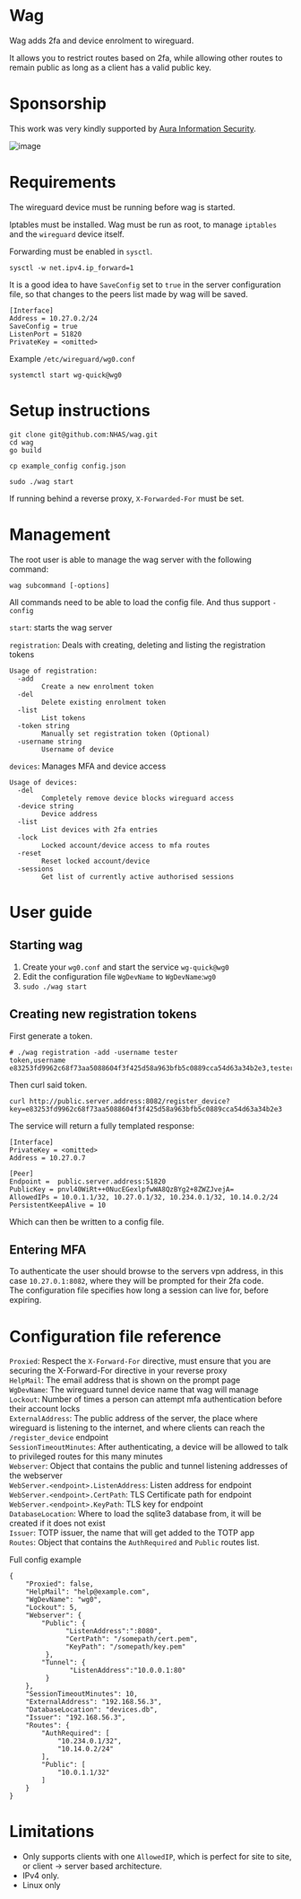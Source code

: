 # Wag

Wag adds 2fa and device enrolment to wireguard.    

It allows you to restrict routes based on 2fa, while allowing other routes to remain public as long as a client has a valid public key.  

# Sponsorship 

This work was very kindly supported by <a href='https://www.aurainfosec.com/'>Aura Information Security</a>. 

![image](https://user-images.githubusercontent.com/6820641/181147262-c7baa5a5-36b2-4153-b01f-5064226ec56e.png)


# Requirements

The wireguard device must be running before wag is started.  
  
Iptables must be installed. 
Wag must be run as root, to manage `iptables` and the `wireguard` device itself.  
   
Forwarding must be enabled in `sysctl`.

```
sysctl -w net.ipv4.ip_forward=1
```

It is a good idea to have `SaveConfig` set to `true` in the server configuration file, so that changes to the peers list made by wag will be saved.  

```
[Interface]
Address = 10.27.0.2/24
SaveConfig = true
ListenPort = 51820
PrivateKey = <omitted>
```
Example `/etc/wireguard/wg0.conf`   

```
systemctl start wg-quick@wg0
```

# Setup instructions

```
git clone git@github.com:NHAS/wag.git
cd wag
go build

cp example_config config.json

sudo ./wag start
```

If running behind a reverse proxy, `X-Forwarded-For` must be set.

# Management

The root user is able to manage the wag server with the following command:
  
```
wag subcommand [-options]
```
  
All commands need to be able to load the config file. And thus support `-config`  
  
`start`: starts the wag server  
  
`registration`:  Deals with creating, deleting and listing the registration tokens
```
Usage of registration:
  -add
        Create a new enrolment token
  -del
        Delete existing enrolment token
  -list
        List tokens
  -token string
        Manually set registration token (Optional)
  -username string
        Username of device
```  

`devices`: Manages MFA and device access  
```
Usage of devices:
  -del
        Completely remove device blocks wireguard access
  -device string
        Device address
  -list
        List devices with 2fa entries
  -lock
        Locked account/device access to mfa routes
  -reset
        Reset locked account/device
  -sessions
        Get list of currently active authorised sessions
```

# User guide

## Starting wag

1. Create your `wg0.conf` and start the service `wg-quick@wg0`
2. Edit the configuration file `WgDevName` to `WgDevName`:`wg0`
3. `sudo ./wag start`

## Creating new registration tokens

First generate a token.  
```
# ./wag registration -add -username tester
token,username
e83253fd9962c68f73aa5088604f3f425d58a963bfb5c0889cca54d63a34b2e3,tester
```

Then curl said token.  
```
curl http://public.server.address:8082/register_device?key=e83253fd9962c68f73aa5088604f3f425d58a963bfb5c0889cca54d63a34b2e3
```

The service will return a fully templated response:
```
[Interface]
PrivateKey = <omitted>
Address = 10.27.0.7

[Peer]
Endpoint =  public.server.address:51820
PublicKey = pnvl40WiRt++0NucEGexlpfwWA8QzBYg2+8ZWZJvejA=
AllowedIPs = 10.0.1.1/32, 10.27.0.1/32, 10.234.0.1/32, 10.14.0.2/24
PersistentKeepAlive = 10
```

Which can then be written to a config file. 

## Entering MFA  
  
To authenticate the user should browse to the servers vpn address, in this case `10.27.0.1:8082`, where they will be prompted for their 2fa code.  
The configuration file specifies how long a session can live for, before expiring.  


# Configuration file reference
`Proxied`: Respect the `X-Forward-For` directive, must ensure that you are securing the X-Forward-For directive in your reverse proxy  
`HelpMail`: The email address that is shown on the prompt page  
`WgDevName`: The wireguard tunnel device name that wag will manage  
`Lockout`: Number of times a person can attempt mfa authentication before their account locks  
`ExternalAddress`: The public address of the server, the place where wireguard is listening to the internet, and where clients can reach the `/register_device` endpoint  
`SessionTimeoutMinutes`: After authenticating, a device will be allowed to talk to privileged routes for this many minutes  
`Webserver`: Object that contains the public and tunnel listening addresses of the webserver  
`WebServer.<endpoint>.ListenAddress`: Listen address for endpoint  
`WebServer.<endpoint>.CertPath`: TLS Certificate path for endpoint  
`WebServer.<endpoint>.KeyPath`: TLS key for endpoint  
`DatabaseLocation`: Where to load the sqlite3 database from, it will be created if it does not exist  
`Issuer`: TOTP issuer, the name that will get added to the TOTP app  
`Routes`: Object that contains the `AuthRequired` and `Public` routes list.    
  
Full config example
```
{
    "Proxied": false,
    "HelpMail": "help@example.com",
    "WgDevName": "wg0",
    "Lockout": 5,
    "Webserver": {
        "Public": {
              "ListenAddress":":8080",
              "CertPath": "/somepath/cert.pem",
              "KeyPath": "/somepath/key.pem"
         },
        "Tunnel": {
               "ListenAddress":"10.0.0.1:80"
         }
    },
    "SessionTimeoutMinutes": 10,
    "ExternalAddress": "192.168.56.3",
    "DatabaseLocation": "devices.db",
    "Issuer": "192.168.56.3",
    "Routes": {
        "AuthRequired": [
            "10.234.0.1/32",
            "10.14.0.2/24"
        ],
        "Public": [
            "10.0.1.1/32"
        ]
    }
}

```
# Limitations
- Only supports clients with one `AllowedIP`, which is perfect for site to site, or client -> server based architecture.  
- IPv4 only.
- Linux only

